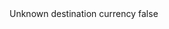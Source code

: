 <?xml version="1.0" encoding="UTF-8"?>
<CustomMetadata xmlns="http://soap.sforce.com/2006/04/metadata">
    <label>Unknown destination currency</label>
    <protected>false</protected>
</CustomMetadata>
